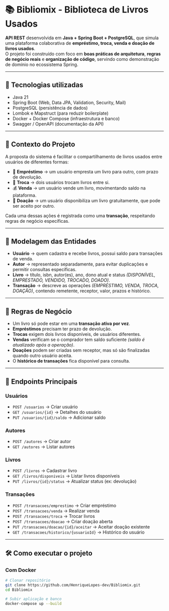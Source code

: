 # 📚 Bibliomix - Biblioteca de Livros Usados

**API REST** desenvolvida em **Java + Spring Boot + PostgreSQL**, que simula uma plataforma colaborativa de **empréstimo, troca, venda e doação de livros usados**.  
O projeto foi construído com foco em **boas práticas de arquitetura**, **regras de negócio reais** e **organização de código**, servindo como demonstração de domínio no ecossistema Spring.

---

## 🚀 Tecnologias utilizadas

- Java 21
- Spring Boot (Web, Data JPA, Validation, Security, Mail)
- PostgreSQL (persistência de dados)
- Lombok e Mapstruct (para reduzir boilerplate)
- Docker + Docker Compose (infraestrutura e banco)
- Swagger / OpenAPI (documentação da API)

---

## 📖 Contexto do Projeto

A proposta do sistema é facilitar o compartilhamento de livros usados entre usuários de diferentes formas:

- 📖 **Empréstimo** → um usuário empresta um livro para outro, com prazo de devolução.  
- 🔄 **Troca** → dois usuários trocam livros entre si.  
- 💰 **Venda** → um usuário vende um livro, movimentando saldo na plataforma.  
- 🎁 **Doação** → um usuário disponibiliza um livro gratuitamente, que pode ser aceito por outro.  

Cada uma dessas ações é registrada como uma **transação**, respeitando regras de negócio específicas.

---

## 📐 Modelagem das Entidades

- **Usuário** → quem cadastra e recebe livros, possui saldo para transações de venda.  
- **Autor** → representado separadamente, para evitar duplicações e permitir consultas específicas.  
- **Livro** → título, isbn, autor(es), ano, dono atual e status *(DISPONÍVEL, EMPRESTADO, VENDIDO, TROCADO, DOADO)*.  
- **Transação** → descreve as operações *(EMPRÉSTIMO, VENDA, TROCA, DOAÇÃO)*, contendo remetente, receptor, valor, prazos e histórico.  

---

## 📜 Regras de Negócio

- Um livro só pode estar em uma **transação ativa por vez**.  
- **Empréstimos** precisam ter prazo de devolução.  
- **Trocas** exigem dois livros disponíveis, de usuários diferentes.  
- **Vendas** verificam se o comprador tem saldo suficiente *(saldo é atualizado após a operação)*.  
- **Doações** podem ser criadas sem receptor, mas só são finalizadas quando outro usuário aceita.  
- O **histórico de transações** fica disponível para consulta.  

---

## 🔗 Endpoints Principais

### Usuários
- `POST /usuarios` → Criar usuário  
- `GET /usuarios/{id}` → Detalhes do usuário  
- `PUT /usuarios/{id}/saldo` → Adicionar saldo  

### Autores
- `POST /autores` → Criar autor  
- `GET /autores` → Listar autores  

### Livros
- `POST /livros` → Cadastrar livro  
- `GET /livros/disponiveis` → Listar livros disponíveis  
- `PUT /livros/{id}/status` → Atualizar status (ex: devolução)  

### Transações
- `POST /transacoes/emprestimo` → Criar empréstimo  
- `POST /transacoes/venda` → Realizar venda  
- `POST /transacoes/troca` → Trocar livros  
- `POST /transacoes/doacao` → Criar doação aberta  
- `PUT /transacoes/doacao/{id}/aceitar` → Aceitar doação existente  
- `GET /transacoes/historico/{usuarioId}` → Histórico do usuário  

---

## 🛠️ Como executar o projeto

### Com Docker
```bash
# Clonar repositório
git clone https://github.com/HenriqueLopes-dev/Bibliomix.git
cd Bibliomix

# Subir aplicação e banco
docker-compose up --build
